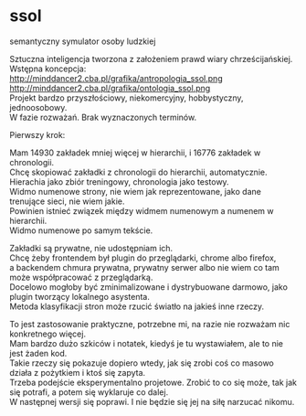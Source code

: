 # ssol  
semantyczny symulator osoby ludzkiej  

Sztuczna inteligencja tworzona z założeniem prawd wiary chrześcijańskiej.  
Wstępna koncepcja:  
http://minddancer2.cba.pl/grafika/antropologia_ssol.png  
http://minddancer2.cba.pl/grafika/ontologia_ssol.png  
Projekt bardzo przyszłościowy, niekomercyjny, hobbystyczny, jednoosobowy.    
W fazie rozważań. Brak wyznaczonych terminów.  


Pierwszy krok:  

Mam 14930 zakładek mniej więcej w hierarchii, i 16776 zakładek w chronologii.  
Chcę skopiować zakładki z chronologii do hierarchii, automatycznie.  
Hierachia jako zbiór treningowy, chronologia jako testowy.  
Widmo numenowe strony, nie wiem jak reprezentowane, jako dane trenujące sieci, nie wiem jakie.  
Powinien istnieć związek między widmem numenowym a numenem w hierarchii.  
Widmo numenowe po samym tekście.  

Zakładki są prywatne, nie udostępniam ich.  
Chcę żeby frontendem był plugin do przeglądarki, chrome albo firefox,   
a backendem chmura prywatna, prywatny serwer albo nie wiem co tam może współpracować z przeglądarką.   
Docelowo mogłoby być zminimalizowane i dystrybuowane darmowo, jako plugin tworzący lokalnego asystenta.  
Metoda klasyfikacji stron może rzucić światło na jakieś inne rzeczy.  

To jest zastosowanie praktyczne, potrzebne mi, na razie nie rozważam nic konkretnego więcej.  
Mam bardzo dużo szkiców i notatek, kiedyś je tu wystawiałem, ale to nie jest żaden kod.  
Takie rzeczy się pokazuje dopiero wtedy, jak się zrobi coś co masowo działa z pożytkiem i ktoś się zapyta.   
Trzeba podejście eksperymentalno projetowe. Zrobić to co się może, tak jak się potrafi, a potem się wyklaruje co dalej.  
W następnej wersji się poprawi. I nie będzie się jej na siłę narzucać nikomu.  





